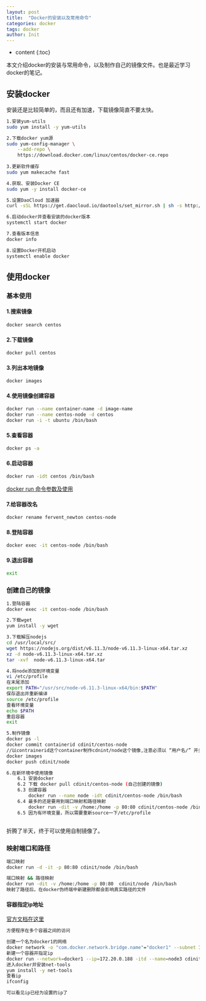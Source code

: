 ```yaml
---
layout: post
title:  "Docker的安装以及常用命令"
categories: docker
tags: docker
author: Init
---
```


* content
{:toc}

本文介绍docker的安装与常用命令，以及制作自己的镜像文件。也是最近学习docker的笔记。




## 安装docker

安装还是比较简单的，而且还有加速，下载镜像简直不要太快。

``` sh
1.安装yum-utils
sudo yum install -y yum-utils

2.下载docker yum源
sudo yum-config-manager \
    --add-repo \
    https://download.docker.com/linux/centos/docker-ce.repo
    
3.更新软件缓存
sudo yum makecache fast

4.获取、安装Docker CE
sudo yum -y install docker-ce

5.设置DaoCloud 加速器
curl -sSL https://get.daocloud.io/daotools/set_mirror.sh | sh -s http://35fae48b.m.daocloud.io

6.启动docker并查看安装的docker版本
systemctl start docker

7.查看版本信息
docker info

8.设置Docker开机启动
systemctl enable docker

```
## 使用docker

### 基本使用

#### 1.搜索镜像

``` sh
docker search centos
```
#### 2.下载镜像

``` sh
docker pull centos
```
#### 3.列出本地镜像

``` sh
docker images
```
#### 4.使用镜像创建容器

``` sh
docker run --name container-name -d image-name
docker run --name centos-node -d centos
docker run -i -t ubuntu /bin/bash
```
#### 5.查看容器

``` sh
docker ps -a
```
#### 6.启动容器

``` sh
docker run -idt centos /bin/bash
```

[docker run 命令参数及使用](http://www.cdinit.com/2017/09/21/docker-run/)

#### 7.给容器改名

``` sh
docker rename fervent_newton centos-node
```
#### 8.登陆容器

``` sh
docker exec -it centos-node /bin/bash
```
#### 9.退出容器

``` sh
exit
```

### 创建自己的镜像

``` sh
1.登陆容器
docker exec -it centos-node /bin/bash

2.下载wget
yum install -y wget

3.下载解压nodejs
cd /usr/local/src/
wget https://nodejs.org/dist/v6.11.3/node-v6.11.3-linux-x64.tar.xz
xz -d node-v6.11.3-linux-x64.tar.xz
tar -xvf  node-v6.11.3-linux-x64.tar

4.将node添加到环境变量
vi /etc/profile
在末尾添加
export PATH="/usr/src/node-v6.11.3-linux-x64/bin:$PATH"
保存退出并重新编译
source /etc/profile
查看环境变量
echo $PATH
重启容器
exit

5.制作镜像
docker ps -l
docker commit containerid cdinit/centos-node 
//以contrainerid这个container制作cdnint/node这个镜像,注意必须以 “用户名/” 开头，否则push不上去
docker images
docker push cdinit/node

6.在新环境中使用镜像
    6.1 安装docker
    6.2 下载 docker pull cdinit/centos-node (自己创建的镜像)
    6.3 创建容器
        docker run --name node -idt cdinit/centos-node /bin/bash
    6.4 最多的还是要用到端口映射和路径映射
        docker run -dit -v /home:/home -p 80:80 cdinit/centos-node /bin/bash
    6.5 因为有环境变量，所以需要重新source一下/etc/profile
    
```

折腾了半天，终于可以使用自制镜像了。

### 映射端口和路径

``` sh
端口映射
docker run -d -it -p 80:80 cdinit/node /bin/bash

端口映射 && 路径映射
docker run -dit -v /home:/home -p 80:80  cdinit/node /bin/bash
映射了路径后，在docker伪终端中新建删除都会影响真实路径的文件

```

#### 容器指定ip地址

[官方文档在这里](https://docs.docker.com/engine/userguide/networking/work-with-networks/#create-networks)

``` sh
方便程序在多个容器之间的访问

创建一个名为docker1的网络
docker network -o "com.docker.network.bridge.name"="docker1" --subnet 172.20.0.0/16 docker1
新建一个容器并指定ip
docker run --network=docker1 --ip=172.20.0.188 -itd --name=node3 cdinit/centos-node
进入docker并安装net-tools
yum install -y net-tools
查看ip
ifconfig

可以看见ip已经为设置的ip了
```
